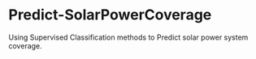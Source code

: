 # Predict-SolarPowerCoverage
Using Supervised Classification methods to Predict solar power system coverage. 
